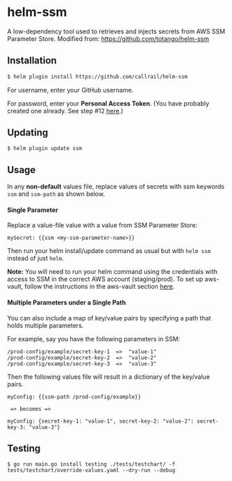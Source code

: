 # helm-ssm
A low-dependency tool used to retrieves and injects secrets from AWS SSM Parameter Store.
Modified from: https://github.com/totango/helm-ssm


## Installation
```bash
$ helm plugin install https://github.com/callrail/helm-ssm
```
For username, enter your GitHub username.

For password, enter your **Personal Access Token**. (You have probably created one already. See step #12 [here](https://github.com/callrail/setup).)

## Updating
```
$ helm plugin update ssm
```

## Usage
In any **non-default** values file, replace values of secrets with ssm keywords `ssm` and `ssm-path` as shown below.
#### Single Parameter
Replace a value-file value with a value from SSM Parameter Store:
```
mySecret: {{ssm <my-ssm-parameter-name>}}
```
Then run your helm install/update command as usual but with `helm ssm` instead of just `helm`.

**Note:** You will need to run your helm command using the credentials with access to SSM in the correct AWS account (staging/prod). To set up aws-vault, follow the instructions in the aws-vault section [here](https://callrail.atlassian.net/wiki/spaces/ENG/pages/888865061/AWS+Setup).

#### Multiple Parameters under a Single Path
You can also include a map of key/value pairs by specifying a path that holds multiple parameters.

For example, say you have the following parameters in SSM:
```
/prod-config/example/secret-key-1  =>  "value-1"
/prod-config/example/secret-key-2  =>  "value-2"
/prod-config/example/secret-key-3  =>  "value-3"
```
Then the following values file will result in a dictionary of the key/value pairs.
```
myConfig: {{ssm-path /prod-config/example}}

 => becomes =>

myConfig: {secret-key-1: "value-1", secret-key-2: "value-2": secret-key-3: "value-3"}
```

## Testing
```
$ go run main.go install testing ./tests/testchart/ -f tests/testchart/override-values.yaml --dry-run --debug
```

